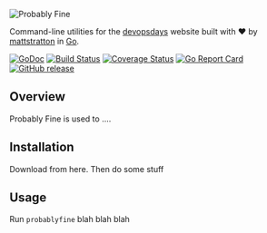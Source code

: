 ![Probably Fine](https://raw.githubusercontent.com/mattstratton/probablyfine/master/docs/img/pf-logo.png)

Command-line utilities for the [devopsdays](https://www.devopsdays.org) website built with :heart: by [mattstratton](https://github.com/mattstratton) in [Go](https://golang.org/).

[![GoDoc](https://godoc.org/github.com/mattstratton/probablyfine?status.svg)](https://godoc.org/github.com/mattstratton/probablyfine)
[![Build Status](https://travis-ci.org/mattstratton/probablyfine.svg?branch=master)](https://travis-ci.org/mattstratton/probablyfine)
[![Coverage Status](https://coveralls.io/repos/github/mattstratton/probablyfine/badge.svg?branch=master)](https://coveralls.io/github/mattstratton/probablyfine?branch=master)
[![Go Report Card](https://goreportcard.com/badge/github.com/mattstratton/probablyfine)](https://goreportcard.com/report/github.com/mattstratton/probablyfine)
[![GitHub release](https://img.shields.io/github/release/qubyte/rubidium.svg)]()

## Overview

Probably Fine is used to ....

## Installation

Download from here. Then do some stuff

## Usage

Run `probablyfine` blah blah blah
